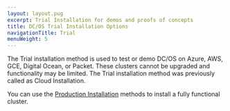 ```yaml
---
layout: layout.pug
excerpt: Trial Installation for demos and proofs of concepts
title: DC/OS Trial Installation Options
navigationTitle: Trial
menuWeight: 5
---
```


The Trial installation method is used to test or demo DC/OS on Azure, AWS, GCE, Digital Ocean, or Packet. These clusters cannot be upgraded and functionality may be limited. The Trial installation method was previously called as Cloud Installation. 

You can use the [Production Installation](/1.11/installing/production/) methods to install a fully functional cluster.


